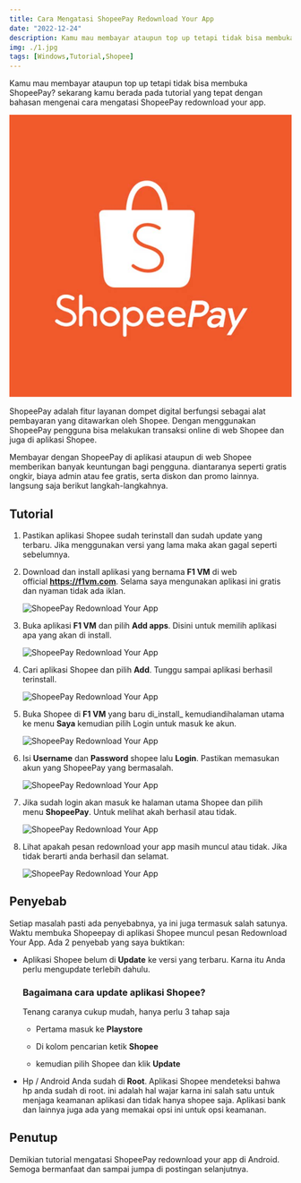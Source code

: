 ```yaml
---
title: Cara Mengatasi ShopeePay Redownload Your App
date: "2022-12-24"
description: Kamu mau membayar ataupun top up tetapi tidak bisa membuka ShopeePay? sekarang kamu berada pada tutorial cara mengatasi ShopeePay redownload your app.
img: ./1.jpg
tags: [Windows,Tutorial,Shopee]
---
```


Kamu mau membayar ataupun top up tetapi tidak bisa membuka ShopeePay? sekarang kamu berada pada tutorial yang tepat dengan bahasan mengenai cara mengatasi ShopeePay redownload your app.

![Shopeepay](./1.jpg)

ShopeePay adalah fitur layanan dompet digital berfungsi sebagai alat pembayaran yang ditawarkan oleh Shopee. Dengan menggunakan ShopeePay pengguna bisa melakukan transaksi online di web Shopee dan juga di aplikasi Shopee.

Membayar dengan ShopeePay di aplikasi ataupun di web Shopee memberikan banyak keuntungan bagi pengguna. diantaranya seperti gratis ongkir, biaya admin atau fee gratis, serta diskon dan promo lainnya. langsung saja berikut langkah-langkahnya.

## Tutorial

1. Pastikan aplikasi Shopee sudah terinstall dan sudah update yang terbaru. Jika menggunakan versi yang lama maka akan gagal seperti sebelumnya.

2. Download dan install aplikasi yang bernama **F1 VM** di web official **https://f1vm.com**. Selama saya mengunakan aplikasi ini gratis dan nyaman tidak ada iklan.

    ![ShopeePay Redownload Your App](https://blogger.googleusercontent.com/img/b/R29vZ2xl/AVvXsEipyn6ecgW3iFaK_8Paq0dqn0exphlipLXSS3M7_Cfg8YLEWr948aFMPGYVQe74zn7DSrhHYV3-NwhG385QVkOPW77gdo-QMCZ-QsN0DK5865ZqqIVncUltyVETW3AoDDZhxf_HYui63rxzJMhSn4lH6pvDb3wzQZG79u_AWqYL0Hs9ifvrc2-AFeoBSA/w180-h320/IMG_20220808_112244.jpg)

3.  Buka aplikasi **F1 VM** dan pilih **Add apps**. Disini untuk memilih aplikasi apa yang akan di install.

    ![ShopeePay Redownload Your App](https://blogger.googleusercontent.com/img/b/R29vZ2xl/AVvXsEjGaAZ3JjYE-oOYeJef9VtB63ncR7IXUkSkMpfww8mInUE8CNKpJWRO1jvmSbH8ZIt0V7XRpEJL-HDsezUGk82bvw7YCd2FbtXLLhEt1f3F_JOW5woMtij85dGGQVjoCovWEiNWg-sKbYf0riOSw54Cf73LfPUcwvV7IPgYGmScd2djrZDt8m4Zb8-ekA/w180-h320/IMG_20220808_112610.jpg)

4. Cari aplikasi Shopee dan pilih **Add**. Tunggu sampai aplikasi berhasil terinstall.

    ![ShopeePay Redownload Your App](https://blogger.googleusercontent.com/img/b/R29vZ2xl/AVvXsEgv_vkZC8UfsQLbZvVfLBEeuMwhKro52yc2riHqEumg_qZKpqb1B-8DxQOAFNuUAu9CZ_c3n8Sio-0XtlLlI3LfiXFvIkrj0K7Fjb8IPgX0XBz1OtWiKXKiuE8CSIDr9dNV7bxhYtvny_ym4ccJ1J3_dDjmWA5Fn1F6ZgxYqjRdou7KWMDCAnThPhK9GQ/w180-h320/IMG_20220808_112934.jpg)

5. Buka Shopee di **F1 VM** yang baru di_install_ kemudiandihalaman utama ke menu **Saya** kemudian pilih Login untuk masuk ke akun.

    ![ShopeePay Redownload Your App](https://blogger.googleusercontent.com/img/b/R29vZ2xl/AVvXsEiKdEHr0ylJq_FtWoNg9akmfGzFoc8tIgC-n8oY0HewK8C6aboL0_FnJRFp8v6J5mXy3qhzDOtIcOgKNQFsVJT-6yazTSOinHVV2YJQgowbMScAoXgM10a2tlBPdfOQNhrzORqHCgBCEaDKank56WXq8sRc5fpWJ8sGBjUS6PxEjMGztpSDFPTI8MG6uQ/w180-h320/IMG_20220808_113236.jpg)

6. Isi **Username** dan **Password** shopee lalu **Login**. Pastikan memasukan akun yang ShopeePay yang bermasalah.

    ![ShopeePay Redownload Your App](https://blogger.googleusercontent.com/img/b/R29vZ2xl/AVvXsEjK22Eaf6MPLbVddtx1x_FnanMmg6LSQPrw3rf-1dF37sEHjckTdRlN_PmdsWQIV7a8pi-LlZbDLKrpzqcKe2tjpaD6OB5d6TTfP2Kc083GWZbmpyYQ6SPQX03TiV6npir1xCI8gJtMB4asuNAigVsOR_RNTnvVMJg0FzXS4mBWd-mc1kDWj3h3dJzGag/w180-h320/IMG_20220808_121917.jpg)

7. Jika sudah login akan masuk ke halaman utama Shopee dan pilih menu **ShopeePay**. Untuk melihat akah berhasil atau tidak.

    ![ShopeePay Redownload Your App](https://blogger.googleusercontent.com/img/b/R29vZ2xl/AVvXsEjb7HoSziSN34Nl3za5DhQvgLzgJczTboIg4-D8dW83PEO9AvMAqKy3KdXpJNJf0DMlk-KW4M0b8C79-DhA2FSOOh0U0Wg-Hco-lbxMKDtiyCSSgmkQOG0nZmd1FPTp3w7PcNtEalQBEnZ1L88TRsSYzg5q78C8Ii4sDBoTU09_6_oine3uLq_z7wring/w180-h320/IMG_20220808_113934.jpg)

8. Lihat apakah pesan redownload your app masih muncul atau tidak. Jika tidak berarti anda berhasil dan selamat.

    ![ShopeePay Redownload Your App](https://blogger.googleusercontent.com/img/b/R29vZ2xl/AVvXsEgmgPtZj3lhbMq3op1LbY6MuPTY58uaqGsakrO9fRAadbXqGvnnKWeTXXpqU_mFlS1a8jYVeXj6Cn_lMzIWJhFcTkO_XQ_Gpk3NpPLEI8HFQgI6YEfqC0L8Bg6wE8e4y8NRw7C8hKKJUjqXvQLc1n64n0Vsx0Tj28S1EzJULXTJALFUwvychkQbcOnZLQ/w180-h320/Screenshot_2022-08-08-11-40-41-039_com.f1player.play.jpg)

## Penyebab

Setiap masalah pasti ada penyebabnya, ya ini juga termasuk salah satunya. Waktu membuka Shopeepay di aplikasi Shopee muncul pesan Redownload Your App. Ada 2 penyebab yang saya buktikan:

*   Aplikasi Shopee belum di **Update** ke versi yang terbaru. Karna itu Anda perlu mengupdate terlebih dahulu.

    ### Bagaimana cara update aplikasi Shopee?
    
    Tenang caranya cukup mudah, hanya perlu 3 tahap saja

    *   Pertama masuk ke **Playstore**

    *   Di kolom pencarian ketik **Shopee**

    *   kemudian pilih Shopee dan klik **Update**

*   Hp / Android Anda sudah di **Root**. Aplikasi Shopee mendeteksi bahwa hp anda sudah di root. ini adalah hal wajar karna ini salah satu untuk menjaga keamanan aplikasi dan tidak hanya shopee saja. Aplikasi bank dan lainnya juga ada yang memakai opsi ini untuk opsi keamanan.

## Penutup

Demikian tutorial mengatasi ShopeePay redownload your app di Android. Semoga bermanfaat dan sampai jumpa di postingan selanjutnya.
